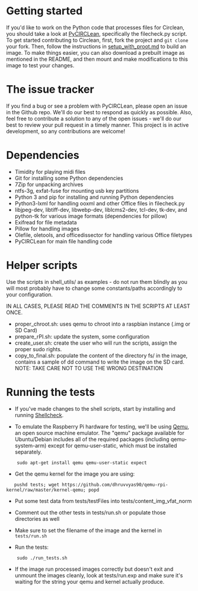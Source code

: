 Getting started
===============

If you'd like to work on the Python code that processes files for Circlean, you should
take a look at [PyCIRCLean](https://github.com/CIRCL/PyCIRCLean), specifically the
filecheck.py script. To get started contributing to Circlean, first, fork the project and
`git clone` your fork. Then, follow the instructions in [setup_with_proot.md](doc/setup_with_proot.md) to build an image. To make things easier, you can also download a
prebuilt image as mentioned in the README, and then mount and make modifications to this
image to test your changes.

The issue tracker
=================

If you find a bug or see a problem with PyCIRCLean, please open an issue in the Github
repo. We'll do our best to respond as quickly as possible. Also, feel free to contribute a
solution to any of the open issues - we'll do our best to review your pull request in a
timely manner. This project is in active development, so any contributions are welcome!

Dependencies
============
* Timidity for playing midi files
* Git for installing some Python dependencies
* 7Zip for unpacking archives
* ntfs-3g, exfat-fuse for mounting usb key partitions
* Python 3 and pip for installing and running Python dependencies
* Python3-lxml for handling ooxml and other Office files in filecheck.py
* libjpeg-dev, libtiff-dev, libwebp-dev, liblcms2-dev, tcl-dev, tk-dev, and python-tk for various image formats (dependencies for pillow)
* Exifread for file metadata
* Pillow for handling images
* Olefile, oletools, and officedissector for handling various Office filetypes
* PyCIRCLean for main file handling code

Helper scripts
==============

Use the scripts in shell_utils/ as examples - do not run them blindly as you will most
probably have to change some constants/paths accordingly to your configuration.

IN ALL CASES, PLEASE READ THE COMMENTS IN THE SCRIPTS AT LEAST ONCE.

* proper_chroot.sh: uses qemu to chroot into a raspbian instance (.img or SD Card)
* prepare_rPI.sh: update the system, some configuration
* create_user.sh: create the user who will run the scripts, assign the proper sudo rights.
* copy_to_final.sh: populate the content of the directory fs/ in the image,
    contains a sample of dd command to write the image on the SD card.
    NOTE: TAKE CARE NOT TO USE THE WRONG DESTINATION


Running the tests
=================

* If you've made changes to the shell scripts, start by installing and running
[Shellcheck](https://github.com/koalaman/shellcheck).

* To emulate the Raspberry Pi hardware for testing, we'll be using
[Qemu](http://wiki.qemu.org/Main_Page), an open source machine emulator.
The "qemu" package available for Ubuntu/Debian includes all of the required
packages (including qemu-system-arm) except for qemu-user-static, which must
be installed separately.

```
    sudo apt-get install qemu qemu-user-static expect
```

* Get the qemu kernel for the image you are using:

```
   pushd tests; wget https://github.com/dhruvvyas90/qemu-rpi-kernel/raw/master/kernel-qemu; popd
```

* Put some test data from tests/testFiles into tests/content_img_vfat_norm

* Comment out the other tests in tests/run.sh or populate those directories as
  well

* Make sure to set the filename of the image and the kernel in `tests/run.sh`

* Run the tests:

```
    sudo ./run_tests.sh
```

* If the image run processed images correctly but doesn't exit and unmount the
  images cleanly, look at tests/run.exp and make sure it's waiting for the
  string your qemu and kernel actually produce.
